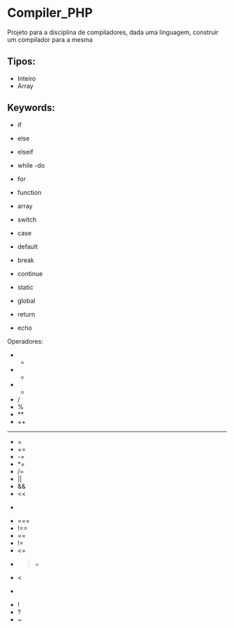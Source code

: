 # Compiler_PHP
Projeto para a disciplina de compiladores, dada uma linguagem, construir um compilador para a mesma

## Tipos:
- Inteiro
- Array

## Keywords:


- if
- else
- elseif
- while
-do

- for
- function
- array
- switch
- case
- default

- break
- continue
- static
- global
- return
- echo




Operadores:

- +
- -
- *
- /
- %
- **
- ++
- --
- = 
- +=
- -=
- *=
- /=
- ||
- &&
- <<
- >>
- ===
- !==
- ==
- !=
- <=
- >=
- <
- >
- !
- ?
- ~
